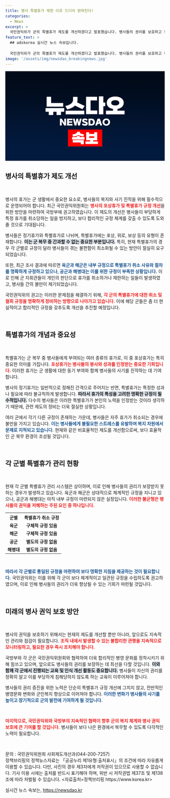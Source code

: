```yaml
---
title: 병사 특별휴가 제한 이유 드디어 밝혀진다!
categories:
  - News
excerpt: >
  국민권익위가 군의 특별휴가 제도를 개선하겠다고 발표했습니다. 병사들의 권리를 보호하고 판별 기준을 명확히 해 불합리한 관행을 없애겠다는 이번 권고는 군 생활에 긍정적인 변화를 예고합니다. 클릭해서 자세히 알아보세요!
feature_text: >
  ## adskorea 실시간 뉴스 속보입니다.

  국민권익위가 군의 특별휴가 제도를 개선하겠다고 발표했습니다. 병사들의 권리를 보호하고 판별 기준을 명확히 해 불합리한 관행을 없애겠다는 이번 권고는 군 생활에 긍정적인 변화를 예고합니다. 클릭해서 자세히 알아보세요!
image: '/assets/img/newsdao_breakingnews.jpg'
---
```


<p><img src="/assets/img/newsdao_breakingnews.jpg" alt="adskorea 속보" /></p>

<h2 data-ke-size="size26">병사의 특별휴가 제도 개선</h2>

<p data-ke-size="size16">&nbsp;</p>

<p>병사의 휴가는 군 생활에서 중요한 요소로, 병사들의 복지와 사기 진작을 위해 필수적으로 운영되어야 합니다. 최근 국민권익위원회는 <b><span style="color: #ee2323;">병사의 포상휴가 및 특별휴가 규정 개선</span></b>을 위한 방안을 마련하여 국방부에 권고하였습니다. 이 제도의 개선은 병사들이 부당하게 특정 휴가를 취소당하는 일을 방지하고, 보다 합리적인 규정 체계를 갖출 수 있도록 도와줄 것으로 기대됩니다.</p>

<p>병사들은 정기휴가와 특별휴가로 나뉘며, 특별휴가에는 포상, 위로, 보상 등의 유형이 존재합니다. <b><span style="background-color: #21538527;">이는 군 복무 중 간과할 수 없는 중요한 부분입니다.</span></b> 특히, 현재 특별휴가의 경우 각 군별로 규정이 달라 병사들이 겪는 불편함이 최소화될 수 있는 방안이 절실히 요구되었습니다. </p>

<p>또한, 최근 조사 결과에 따르면 <b><span style="color: #1a5490;">육군과 해군은 내부 규정으로 특별휴가 취소 사유와 절차를 명확하게 규정하고 있으나, 공군과 해병대는 이를 위한 규정이 부족한 상황입니다.</span></b> 이로 인해 군 지휘관들이 개인의 판단으로 휴가를 취소하거나 제한하는 일들이 발생하였고, 병사들 간의 불만이 제기되었습니다.</p>

<p>국민권익위의 권고는 이러한 문제점을 해결하기 위해, <b><span style="color: #ee2323;">각 군의 특별휴가에 대한 취소 및 철회 규정을 명확하게 정비하는 방향으로 나아가고 있습니다.</span></b> 이에 해당 군들은 좀 더 현실적이고 합리적인 규정을 갖추도록 개선을 추진할 예정입니다. </p>

<p data-ke-size="size16">&nbsp;</p>

<h2 data-ke-size="size26">특별휴가의 개념과 중요성</h2>

<p data-ke-size="size16">&nbsp;</p>

<p>특별휴가는 군 복무 중 병사들에게 부여되는 여러 종류의 휴가로, 이 중 포상휴가는 특히 중요한 의미를 가집니다. <b><span style="color: #ee2323;">포상휴가는 병사들의 봉사와 성과를 인정받는 중요한 기회입니다.</span></b> 이러한 휴가는 군 생활에 대한 동기 부여와 함께 병사들의 사기를 진작하는 데 기여합니다.</p>

<p>병사의 정기휴가는 일반적으로 정해진 간격으로 주어지는 반면, 특별휴가는 특정한 성과나 필요에 따라 불규칙하게 발생합니다. <b><span style="background-color: #21538527;">따라서 휴가의 특성을 고려한 명확한 규정이 필수적입니다.</span></b> 다수의 병사들은 이러한 특별휴가가 본인의 노력을 인정받는 것이라 생각하기 때문에, 관련 제도의 정비는 더욱 절실한 상황입니다.</p>

<p>여러 군에서 각기 다른 규정이 존재하는 가운데, 병사들은 자주 휴가가 취소되는 경우에 불만을 가지고 있습니다. <b><span style="color: #1a5490;">이는 병사들에게 불필요한 스트레스를 유발하며 복지 차원에서 문제로 지적되고 있습니다.</span></b> 현재와 같은 비효율적인 제도를 개선함으로써, 보다 효율적인 군 복무 환경이 조성될 것입니다.</p>

<p data-ke-size="size16">&nbsp;</p>

<h2 data-ke-size="size26">각 군별 특별휴가 관리 현황</h2>

<p data-ke-size="size16">&nbsp;</p>

<p>현재 각 군별 특별휴가 관리 시스템은 상이하며, 이로 인해 병사들의 권리가 보장받지 못하는 경우가 발생하고 있습니다. 육군과 해군은 상대적으로 체계적인 규정을 지니고 있으나, 공군과 해병대는 아직 내부 규정이 마련되지 않은 실정입니다. <b><span style="color: #ee2323;">이러한 불균형은 병사들의 권익을 저해하는 주된 요인 중 하나입니다.</span></b></p>

<p><Table>
  <tr>
    <th style="text-align: center; height: 17px;"><b>군별</b></th>
    <th style="text-align: center; height: 17px;"><b>특별휴가 취소 규정</b></th>
  </tr>
  <tr>
    <td style="text-align: center; height: 17px;"><b>육군</b></td>
    <td style="text-align: center; height: 17px;"><b>구체적 규정 있음</b></td>
  </tr>
  <tr>
    <td style="text-align: center; height: 17px;"><b>해군</b></td>
    <td style="text-align: center; height: 17px;"><b>구체적 규정 있음</b></td>
  </tr>
  <tr>
    <td style="text-align: center; height: 17px;"><b>공군</b></td>
    <td style="text-align: center; height: 17px;"><b>별도의 규정 없음</b></td>
  </tr>
  <tr>
    <td style="text-align: center; height: 17px;"><b>해병대</b></td>
    <td style="text-align: center; height: 17px;"><b>별도의 규정 없음</b></td>
  </tr>
</Table></p>

<p data-ke-size="size16">&nbsp;</p>

<p><b><span style="color: #1a5490;">따라서 각 군별로 통일된 규정을 마련하여 보다 명확한 지침을 제공하는 것이 필요합니다.</span></b> 국민권익위는 이를 위해 각 군이 보다 체계적이고 일관된 규정을 수립하도록 권고하였으며, 이로 인해 병사들의 권리가 더욱 향상될 수 있는 기회가 마련될 것입니다.</p>

<p data-ke-size="size16">&nbsp;</p>

<h2 data-ke-size="size26">미래의 병사 권익 보호 방안</h2>

<p data-ke-size="size16">&nbsp;</p>

<p>병사의 권익을 보호하기 위해서는 현재의 제도를 개선할 뿐만 아니라, 앞으로도 지속적인 관리와 점검이 필요합니다. <b><span style="color: #ee2323;">조직 내에서 발생할 수 있는 불합리한 관행을 지속적으로 모니터링하고, 필요한 경우 즉시 조치해야 합니다.</span></b> </p>

<p>국방부와 각 군은 국민권익위원회와 협력하여 더욱 합리적인 병영 문화를 정착시키기 위해 힘쓰고 있으며, 앞으로도 병사들의 권리를 보장하는 데 최선을 다할 것입니다. <b><span style="background-color: #21538527;">이와 함께 각 군에서 진행되는 교육 및 인식 개선 활동도 중요합니다.</span></b> 병사들이 자신의 권리를 정확히 알고 이를 부당하게 침해당하지 않도록 하는 교육이 이루어져야 합니다.</p>

<p>병사들의 권리 증진을 위한 노력은 단순히 특별휴가 규정 개선에 그치지 않고, 전반적인 병영문화 변화와 군인복지 향상으로 이어져야 합니다. <b><span style="color: #1a5490;">이러한 변화가 병사들의 사기를 높이고 장기적으로 군의 발전에 기여하게 될 것입니다.</span></b></p>

<p data-ke-size="size16">&nbsp;</p>

<p><b><span style="color: #ee2323;">마지막으로, 국민권익위와 국방부의 지속적인 협력이 향후 군의 복지 체계와 병사 권익 보호에 큰 기여를 할 것입니다.</span></b> 병사들이 보다 나은 환경에서 복무할 수 있도록 다각적인 노력이 필요합니다. </p>

<p data-ke-size="size16">&nbsp;</p>

<p>문의 : 국민권익위원회 사회제도개선과(044-200-7257)<br />
정책브리핑의 정책뉴스자료는 「공공누리 제1유형:출처표시」의 조건에 따라 자유롭게 이용할 수 있습니다. 다만, 사진의 경우 제3자에게 저작권이 있으므로 사용할 수 없습니다. 기사 이용 시에는 출처를 반드시 표기해야 하며, 위반 시 저작권법 제37조 및 제138조에 따라 처벌될 수 있습니다. &lt;자료출처=정책브리핑 https://www.korea.kr></p>
실시간 뉴스 속보는, <a href="https://newsdao.kr" rel="dofollow">https://newsdao.kr</a>


